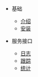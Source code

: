 * 基础

    * [介绍](/)
    * [安装](install.md)

* 服务接口

    * [日志](api/log.md)
    * [跟踪](api/trace.md)
    * [统计](api/stats.md)
